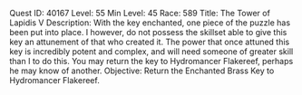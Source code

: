 Quest ID: 40167
Level: 55
Min Level: 45
Race: 589
Title: The Tower of Lapidis V
Description: With the key enchanted, one piece of the puzzle has been put into place. I however, do not possess the skillset able to give this key an attunement of that who created it. The power that once attuned this key is incredibly potent and complex, and will need someone of greater skill than I to do this. You may return the key to Hydromancer Flakereef, perhaps he may know of another.
Objective: Return the Enchanted Brass Key to Hydromancer Flakereef.
